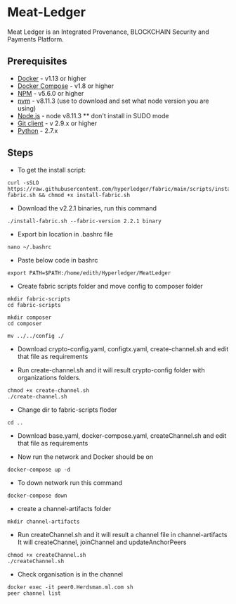 # Meat-Ledger
Meat Ledger is an Integrated Provenance, BLOCKCHAIN Security and Payments Platform.

## Prerequisites

* [Docker](https://www.docker.com/products) - v1.13 or higher
* [Docker Compose](https://docs.docker.com/compose/overview/) - v1.8 or higher
* [NPM](https://www.npmjs.com/get-npm) - v5.6.0 or higher
* [nvm](https://github.com/creationix/nvm/blob/master/README.md) - v8.11.3 (use to download and set what node version you are using)
* [Node.js](https://nodejs.org/en/download/) - node v8.11.3 ** don't install in SUDO mode
* [Git client](https://git-scm.com/downloads) - v 2.9.x or higher
* [Python](https://www.python.org/downloads/) - 2.7.x

## Steps
* To get the install script:
```
curl -sSLO https://raw.githubusercontent.com/hyperledger/fabric/main/scripts/install-fabric.sh && chmod +x install-fabric.sh
```

* Download the v2.2.1 binaries, run this command
```
./install-fabric.sh --fabric-version 2.2.1 binary
```

* Export bin location in .bashrc file
```
nano ~/.bashrc
```
* Paste below code in bashrc
```
export PATH=$PATH:/home/edith/Hyperledger/MeatLedger
```

* Create fabric scripts folder and move config to composer folder
```
mkdir fabric-scripts
cd fabric-scripts

mkdir composer
cd composer

mv ../../config ./
```

* Download crypto-config.yaml, configtx.yaml, create-channel.sh and edit that file as requirements

* Run create-channel.sh and it will result crypto-config folder with organizations folders.
```
chmod +x create-channel.sh
./create-channel.sh
```

* Change dir to fabric-scripts floder
```
cd ..
```

* Download base.yaml, docker-compose.yaml, createChannel.sh and edit that file as requirements

* Now run the network and Docker should be on
```
docker-compose up -d
```

* To down network run this command
```
docker-compose down
```

* create a channel-artifacts folder
```
mkdir channel-artifacts
```

* Run createChannel.sh and it will result a channel file in channel-artifacts <br>
It will createChannel, joinChannel and updateAnchorPeers
```
chmod +x createChannel.sh
./createChannel.sh
```

* Check organisation is in the channel
```
docker exec -it peer0.Herdsman.ml.com sh
peer channel list
```
